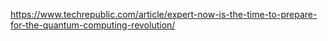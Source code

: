 https://www.techrepublic.com/article/expert-now-is-the-time-to-prepare-for-the-quantum-computing-revolution/